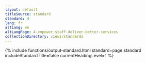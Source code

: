```yaml
---
layout: default
titleSource: standard
standard: 4
lang: fr
altLang: en
altLangPage: 4-empower-staff-deliver-better-services
collectionDirectory: views/standards
---
```

{% include functions/output-standard.html standard=page.standard includeStandardTitle=false currentHeadingLevel=1 %}
